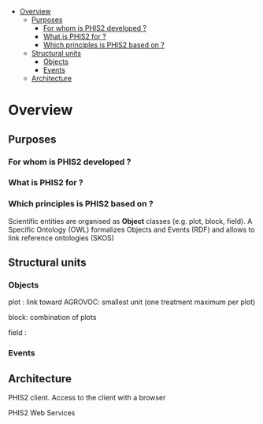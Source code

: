 <!-- TOC depthFrom:1 depthTo:6 withLinks:1 updateOnSave:1 orderedList:0 -->

- [Overview](#overview)
	- [Purposes](#purposes)
		- [For whom is PHIS2 developed ?](#for-whom-is-phis2-developed-)
		- [What is PHIS2 for ?](#what-is-phis2-for-)
		- [Which principles is PHIS2 based on ?](#which-principles-is-phis2-based-on-)
	- [Structural units](#structural-units)
		- [Objects](#objects)
		- [Events](#events)
	- [Architecture](#architecture)

<!-- /TOC -->

# Overview

## Purposes

### For whom is PHIS2 developed ?

### What is PHIS2 for ?

### Which principles is PHIS2 based on ?

Scientific entities are organised as **Object** classes (e.g. plot, block, field).
A Specific Ontology (OWL) formalizes Objects and Events (RDF) and allows to link reference ontologies (SKOS)


## Structural units

### Objects

plot : link toward AGROVOC: smallest unit (one treatment maximum per plot)

block: combination of plots

field :

### Events

## Architecture

PHIS2 client.
Access to the client with a browser

PHIS2 Web Services
